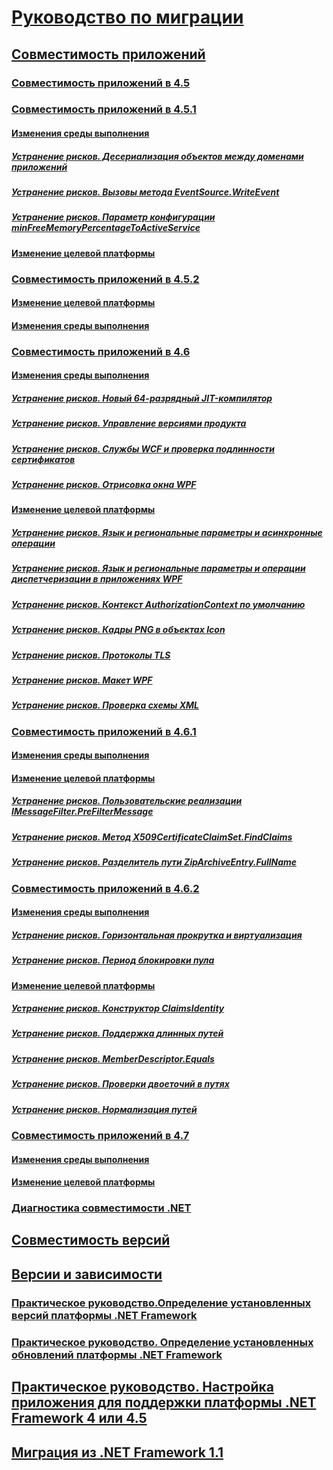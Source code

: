 # [Руководство по миграции](index.md)
## [Совместимость приложений](application-compatibility.md)
### [Совместимость приложений в 4.5](application-compatibility-in-the-net-framework-4-5.md)
### [Совместимость приложений в 4.5.1](application-compatibility-in-the-net-framework-4-5-1.md)
#### [Изменения среды выполнения](runtime-changes-in-the-net-framework-4-5-1.md)
##### [Устранение рисков. Десериализация объектов между доменами приложений](mitigation-deserialization-of-objects-across-app-domains.md)
##### [Устранение рисков. Вызовы метода EventSource.WriteEvent](mitigation-eventsource-writeevent-method-calls.md)
##### [Устранение рисков. Параметр конфигурации minFreeMemoryPercentageToActiveService](mitigation-minfreememorypercentagetoactiveservice-configuration-setting.md)
#### [Изменение целевой платформы](retargeting-changes-in-the-net-framework-4-5-1.md)
### [Совместимость приложений в 4.5.2](application-compatibility-in-the-net-framework-4-5-2.md)
#### [Изменение целевой платформы](retargeting-changes-in-the-net-framework-4-5-2.md)
#### [Изменения среды выполнения](runtime-changes-in-the-net-framework-4-5-2.md)
### [Совместимость приложений в 4.6](application-compatibility-in-the-net-framework-4-6.md)
#### [Изменения среды выполнения](runtime-changes-in-the-net-framework-4-6.md)
##### [Устранение рисков. Новый 64-разрядный JIT-компилятор](mitigation-new-64-bit-jit-compiler.md)
##### [Устранение рисков. Управление версиями продукта](mitigation-product-versioning.md)
##### [Устранение рисков. Службы WCF и проверка подлинности сертификатов](mitigation-wcf-services-and-certificate-authentication.md)
##### [Устранение рисков. Отрисовка окна WPF](mitigation-wpf-window-rendering.md)
#### [Изменение целевой платформы](retargeting-changes-in-the-net-framework-4-6.md)
##### [Устранение рисков. Язык и региональные параметры и асинхронные операции](mitigation-culture-and-asynchronous-operations.md)
##### [Устранение рисков. Язык и региональные параметры и операции диспетчеризации в приложениях WPF](mitigation-culture-and-dispatcher-operations-in-wpf-apps.md)
##### [Устранение рисков. Контекст AuthorizationContext по умолчанию](mitigation-default-authorizationcontext.md)
##### [Устранение рисков. Кадры PNG в объектах Icon](mitigation-png-frames-in-icon-objects.md)
##### [Устранение рисков. Протоколы TLS](mitigation-tls-protocols.md)
##### [Устранение рисков. Макет WPF](mitigation-wpf-layout.md)
##### [Устранение рисков. Проверка схемы XML](mitigation-xml-schema-validation.md)
### [Совместимость приложений в 4.6.1](application-compatibility-in-the-net-framework-4-6-1.md)
#### [Изменения среды выполнения](runtime-changes-in-the-net-framework-4-6-1.md)
#### [Изменение целевой платформы](retargeting-changes-in-the-net-framework-4-6-1.md)
##### [Устранение рисков. Пользовательские реализации IMessageFilter.PreFilterMessage](mitigation-custom-imessagefilter-prefiltermessage-implementations.md)
##### [Устранение рисков. Метод X509CertificateClaimSet.FindClaims](mitigation-x509certificateclaimset-findclaims-method.md)
##### [Устранение рисков. Разделитель пути ZipArchiveEntry.FullName](mitigation-ziparchiveentry-fullname-path-separator.md)
### [Совместимость приложений в 4.6.2](application-compatibility-in-the-net-framework-4-6-2.md)
#### [Изменения среды выполнения](runtime-changes-in-the-net-framework-4-6-2.md)
##### [Устранение рисков. Горизонтальная прокрутка и виртуализация](mitigation-horizontal-scrolling-and-virtualization.md)
##### [Устранение рисков. Период блокировки пула](mitigation-pool-blocking-period.md)
#### [Изменение целевой платформы](retargeting-changes-in-the-net-framework-4-6-2.md)
##### [Устранение рисков. Конструктор ClaimsIdentity](mitigation-claimsidentity-constructor.md)
##### [Устранение рисков. Поддержка длинных путей](mitigation-long-path-support.md)
##### [Устранение рисков. MemberDescriptor.Equals](mitigation-memberdescriptor-equals.md)
##### [Устранение рисков. Проверки двоеточий в путях](mitigation-path-colon-checks.md)
##### [Устранение рисков. Нормализация путей](mitigation-path-normalization.md)
### [Совместимость приложений в 4.7](application-compatibility-in-the-net-framework-4-7.md)
#### [Изменения среды выполнения](runtime-changes-in-the-net-framework-4-7.md)
#### [Изменение целевой платформы](retargeting-changes-in-the-net-framework-4-7.md)
### [Диагностика совместимости .NET](net-compatibility-diagnostics.md)
## [Совместимость версий](version-compatibility.md)
## [Версии и зависимости](versions-and-dependencies.md)
### [Практическое руководство.Определение установленных версий платформы .NET Framework](how-to-determine-which-versions-are-installed.md)
### [Практическое руководство. Определение установленных обновлений платформы .NET Framework](how-to-determine-which-net-framework-updates-are-installed.md)
## [Практическое руководство. Настройка приложения для поддержки платформы .NET Framework 4 или 4.5](how-to-configure-an-app-to-support-net-framework-4-or-4-5.md)
## [Миграция из .NET Framework 1.1](migrating-from-the-net-framework-1-1.md)
